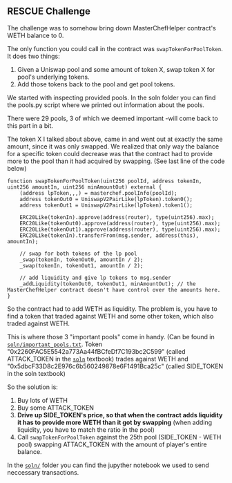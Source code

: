 ## RESCUE Challenge

The challenge was to somehow bring down MasterChefHelper contract's WETH balance to 0.


The only function you could call in the contract was `swapTokenForPoolToken`. It does two things:
1.  Given a Uniswap pool and some amount of token X, swap token X for pool's underlying tokens.
2.  Add those tokens back to the pool and get pool tokens.

We started with inspecting provided pools. In the soln folder you can find the pools.py script where we printed out information about the pools.

There were 29 pools, 3 of which we deemed important -will come back to this part in a bit.

The token X I talked about above, came in and went out at exactly the same amount, since it was only swapped. We realized that only way the balance for a specific token could decrease was that the contract had to provide more to the pool than it had acquired by swapping. (See last line of the code below)

```
function swapTokenForPoolToken(uint256 poolId, address tokenIn, uint256 amountIn, uint256 minAmountOut) external {
    (address lpToken,,,) = masterchef.poolInfo(poolId);
    address tokenOut0 = UniswapV2PairLike(lpToken).token0();
    address tokenOut1 = UniswapV2PairLike(lpToken).token1();

    ERC20Like(tokenIn).approve(address(router), type(uint256).max);
    ERC20Like(tokenOut0).approve(address(router), type(uint256).max);
    ERC20Like(tokenOut1).approve(address(router), type(uint256).max);
    ERC20Like(tokenIn).transferFrom(msg.sender, address(this), amountIn);

    // swap for both tokens of the lp pool
    _swap(tokenIn, tokenOut0, amountIn / 2);
    _swap(tokenIn, tokenOut1, amountIn / 2);

    // add liquidity and give lp tokens to msg.sender
    _addLiquidity(tokenOut0, tokenOut1, minAmountOut); // the MasterChefHelper contract doesn't have control over the amounts here.
}
```

So the contract had to add WETH as liquidity. The problem is, you have to find a token that traded against WETH and some other token, which also traded against WETH.

This is where those 3 "important pools" come in handy. (Can be found in [`soln/important_pools.txt`](soln/important_pools.txt). Token "0x2260FAC5E5542a773Aa44fBCfeDf7C193bc2C599" (called ATTACK_TOKEN in the [`soln`](soln/soln.ipynb) textbook) trades against WETH and "0x5dbcF33D8c2E976c6b560249878e6F1491Bca25c" (called SIDE_TOKEN in the soln textbook)

So the solution is:
1.  Buy lots of WETH
2.  Buy some ATTACK_TOKEN
3.  **Drive up SIDE_TOKEN's price, so that when the contract adds liquidity it has to provide more WETH than it got by swapping** (when adding liquidity, you have to match the ratio in the pool)
4.  Call `swapTokenForPoolToken` against the 25th pool (SIDE_TOKEN - WETH pool) swapping ATTACK_TOKEN with the amount of player's entire balance.

In the [`soln/`](soln/) folder you can find the jupyther notebook we used to send neccessary transactions.
